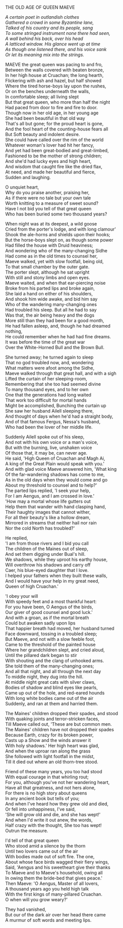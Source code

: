 THE OLD AGE OF QUEEN MAEVE  
  
*A certain poet in outlandish clothes*  
*Gathered a crowd in some Byzantine lane,*  
*Talked of his country and its people, sang*  
*To some stringed instrument none there had seen,*  
*A wall behind his back, over his head*  
*A latticed window.  His glance went up at time*  
*As though one listened there, and his voice sank*  
*Or let its meaning mix into the strings.*  
  
MAEVE the great queen was pacing to and fro,  
Between the walls covered with beaten bronze,  
In her high house at Cruachan; the long hearth,  
Flickering with ash and hazel, but half showed  
Where the tired horse-boys lay upon the rushes,  
Or on the benches underneath the walls,  
In comfortable sleep; all living slept  
But that great queen, who more than half the night  
Had paced from door to fire and fire to door.  
Though now in her old age, in her young age  
She had been beautiful in that old way  
That's all but gone; for the proud heart is gone,  
And the fool heart of the counting-house fears all  
But Soft beauty and indolent desire.  
She could have called over the rim of the world  
Whatever woman's lover had hit her fancy,  
And yet had been great-bodied and great-limbed,  
Fashioned to be the mother of strong children;  
And she'd had lucky eyes and high heart,  
And wisdom that caught fire like the dried flax,  
At need, and made her beautiful and fierce,  
Sudden and laughing.  
  
O unquiet heart,  
Why do you praise another, praising her,  
As if there were no tale but your own tale  
Worth knitting to a measure of sweet sound?  
Have I not bid you tell of that great queen  
Who has been buried some two thousand years?  
  
When night was at its deepest, a wild goose  
Cried from the porter's lodge, and with long clamour'  
Shook the ale-horns and shields upon their hooks;  
But the horse-boys slept on, as though some power  
Had filled the house with Druid heaviness;  
And wondering who of the many-changing Sidhe  
Had come as in the old times to counsel her,  
Maeve walked, yet with slow footfall, being old,  
To that small chamber by the outer gate.  
The porter slept, although he sat upright  
With still and stony limbs and open eyes.  
Maeve waited, and when that ear-piercing noise  
Broke from his parted lips and broke again,  
She laid a hand on either of his shoulders,  
And shook him wide awake, and bid him say  
Who of the wandering many-changing ones  
Had troubled his sleep.  But all he had to say  
Was that, the air being heavy and the dogs  
More still than they had been for a good month,  
He had fallen asleep, and, though he had dreamed  
nothing,  
He could remember when he had had fine dreams.  
It was before the time of the great war  
Over the White-Horned Bull and the Brown Bull.  
  
She turned away; he turned again to sleep  
That no god troubled now, and, wondering  
What matters were afoot among the Sidhe,  
Maeve walked through that great hall, and with a sigh  
Lifted the curtain of her sleeping-room,  
Remembering that she too had seemed divine  
To many thousand eyes, and to her own  
One that the generations had long waited  
That work too difficult for mortal hands  
Might be accomplished, Bunching the curtain up  
She saw her husband Ailell sleeping there,  
And thought of days when he'd had a straight body,  
And of that famous Fergus, Nessa's husband,  
Who had been the lover of her middle life.  
  
Suddenly Ailell spoke out of his sleep,  
And not with his own voice or a man's voice,  
But with the burning, live, unshaken voice  
Of those that, it may be, can never age.  
He said, 'High Queen of Cruachan and Magh Ai,  
A king of the Great Plain would speak with you.'  
And with glad voice Maeve answered him, 'What king  
Of the far-wandering shadows has come to me,  
As in the old days when they would come and go  
About my threshold to counsel and to help?'  
The parted lips replied, 'I seek your help,  
For I am Aengus, and I am crossed in love.'  
'How may a mortal whose life gutters out  
Help them that wander with hand clasping hand,  
Their haughty images that cannot wither,  
For all their beauty's like a hollow dream,  
Mirrored in streams that neither hail nor rain  
Nor the cold North has troubled?'  
  
He replied,  
'I am from those rivers and I bid you call  
The children of the Maines out of sleep,  
And set them digging under Bual's hill.  
We shadows, while they uproot his earthy house,  
Will overthrow his shadows and carry off  
Caer, his blue-eyed daughter that I love.  
I helped your fathers when they built these walls,  
And I would have your help in my great need,  
Queen of high Cruachan.'  
  
'I obey your will  
With speedy feet and a most thankful heart:  
For you have been, O Aengus of the birds,  
Our giver of good counsel and good luck.'  
And with a groan, as if the mortal breath  
Could but awaken sadly upon lips  
That happier breath had moved, her husband turned  
Face downward, tossing in a troubled sleep;  
But Maeve, and not with a slow feeble foot,  
Came to the threshold of the painted house  
Where her grandchildren slept, and cried aloud,  
Until the pillared dark began to stir  
With shouting and the clang of unhooked arms.  
She told them of the many-changing ones;  
And all that night, and all through the next day  
To middle night, they dug into the hill.  
At middle night great cats with silver claws,  
Bodies of shadow and blind eyes like pearls,  
Came up out of the hole, and red-eared hounds  
With long white bodies came out of the air  
Suddenly, and ran at them and harried them.  
  
The Maines' children dropped their spades, and stood  
With quaking joints and terror-stricken faces,  
Till Maeve called out, 'These are but common men.  
The Maines' children have not dropped their spades  
Because Earth, crazy for its broken power,  
Casts up a Show and the winds answer it  
With holy shadows.' Her high heart was glad,  
And when the uproar ran along the grass  
She followed with light footfall in the midst,  
Till it died out where an old thorn-tree stood.  
  
Friend of these many years, you too had stood  
With equal courage in that whirling rout;  
For you, although you've not her wandering heart,  
Have all that greatness, and not hers alone,  
For there is no high story about queens  
In any ancient book but tells of you;  
And when I've heard how they grew old and died,  
Or fell into unhappiness, I've said,  
'She will grow old and die, and she has wept!'  
And when I'd write it out anew, the words,  
Half crazy with the thought, She too has wept!  
Outrun the measure.  
  
I'd tell of that great queen  
Who stood amid a silence by the thorn  
Until two lovers came out of the air  
With bodies made out of soft fire.  The one,  
About whose face birds wagged their fiery wings,  
Said, 'Aengus and his sweetheart give their thanks  
To Maeve and to Maeve's household, owing all  
In owing them the bride-bed that gives peace.'  
Then Maeve:  'O Aengus, Master of all lovers,  
A thousand years ago you held high talk  
With the first kings of many-pillared Cruachan.  
O when will you grow weary?'  
  
They had vanished,  
But our of the dark air over her head there came  
A murmur of soft words and meeting lips.  
